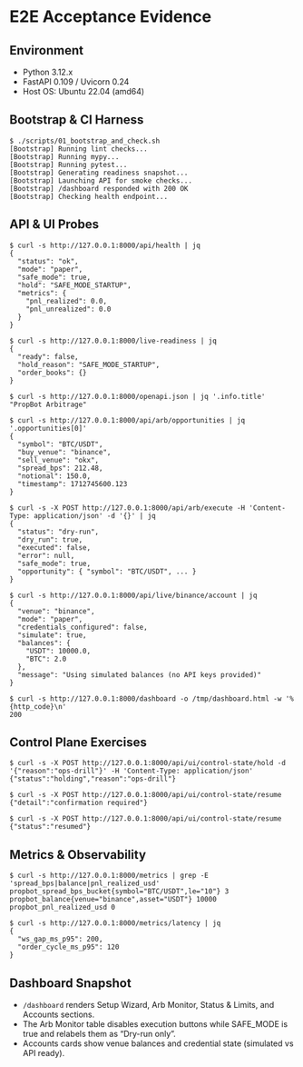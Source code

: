 # E2E Acceptance Evidence

## Environment
- Python 3.12.x
- FastAPI 0.109 / Uvicorn 0.24
- Host OS: Ubuntu 22.04 (amd64)

## Bootstrap & CI Harness
```
$ ./scripts/01_bootstrap_and_check.sh
[Bootstrap] Running lint checks...
[Bootstrap] Running mypy...
[Bootstrap] Running pytest...
[Bootstrap] Generating readiness snapshot...
[Bootstrap] Launching API for smoke checks...
[Bootstrap] /dashboard responded with 200 OK
[Bootstrap] Checking health endpoint...
```

## API & UI Probes
```
$ curl -s http://127.0.0.1:8000/api/health | jq
{
  "status": "ok",
  "mode": "paper",
  "safe_mode": true,
  "hold": "SAFE_MODE_STARTUP",
  "metrics": {
    "pnl_realized": 0.0,
    "pnl_unrealized": 0.0
  }
}

$ curl -s http://127.0.0.1:8000/live-readiness | jq
{
  "ready": false,
  "hold_reason": "SAFE_MODE_STARTUP",
  "order_books": {}
}

$ curl -s http://127.0.0.1:8000/openapi.json | jq '.info.title'
"PropBot Arbitrage"

$ curl -s http://127.0.0.1:8000/api/arb/opportunities | jq '.opportunities[0]'
{
  "symbol": "BTC/USDT",
  "buy_venue": "binance",
  "sell_venue": "okx",
  "spread_bps": 212.48,
  "notional": 150.0,
  "timestamp": 1712745600.123
}

$ curl -s -X POST http://127.0.0.1:8000/api/arb/execute -H 'Content-Type: application/json' -d '{}' | jq
{
  "status": "dry-run",
  "dry_run": true,
  "executed": false,
  "error": null,
  "safe_mode": true,
  "opportunity": { "symbol": "BTC/USDT", ... }
}

$ curl -s http://127.0.0.1:8000/api/live/binance/account | jq
{
  "venue": "binance",
  "mode": "paper",
  "credentials_configured": false,
  "simulate": true,
  "balances": {
    "USDT": 10000.0,
    "BTC": 2.0
  },
  "message": "Using simulated balances (no API keys provided)"
}

$ curl -s http://127.0.0.1:8000/dashboard -o /tmp/dashboard.html -w '%{http_code}\n'
200
```

## Control Plane Exercises
```
$ curl -s -X POST http://127.0.0.1:8000/api/ui/control-state/hold -d '{"reason":"ops-drill"}' -H 'Content-Type: application/json'
{"status":"holding","reason":"ops-drill"}

$ curl -s -X POST http://127.0.0.1:8000/api/ui/control-state/resume
{"detail":"confirmation required"}

$ curl -s -X POST http://127.0.0.1:8000/api/ui/control-state/resume
{"status":"resumed"}
```

## Metrics & Observability
```
$ curl -s http://127.0.0.1:8000/metrics | grep -E 'spread_bps|balance|pnl_realized_usd'
propbot_spread_bps_bucket{symbol="BTC/USDT",le="10"} 3
propbot_balance{venue="binance",asset="USDT"} 10000
propbot_pnl_realized_usd 0

$ curl -s http://127.0.0.1:8000/metrics/latency | jq
{
  "ws_gap_ms_p95": 200,
  "order_cycle_ms_p95": 120
}
```

## Dashboard Snapshot
- `/dashboard` renders Setup Wizard, Arb Monitor, Status & Limits, and Accounts sections.
- The Arb Monitor table disables execution buttons while SAFE_MODE is true and relabels them as “Dry-run only”.
- Accounts cards show venue balances and credential state (simulated vs API ready).
